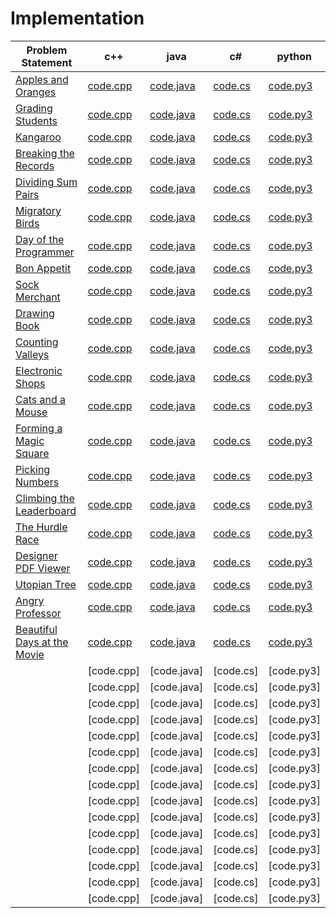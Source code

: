 # Implementation

|Problem Statement| c++ |java| c# |python|
|---|---|---|---|---|
|[Apples and Oranges](https://github.com/Lintik/hackerrank/blob/master/CORE%20CS/Algorithms/Implementation/Apple%20and%20Orange/apple-and-orange-English.pdf)|[code.cpp](https://github.com/Lintik/hackerrank/blob/master/CORE%20CS/Algorithms/Implementation/Apple%20and%20Orange/code.cpp)|[code.java](https://github.com/Lintik/hackerrank/blob/master/CORE%20CS/Algorithms/Implementation/Apple%20and%20Orange/code.java)|[code.cs](https://github.com/Lintik/hackerrank/blob/master/CORE%20CS/Algorithms/Implementation/Apple%20and%20Orange/code.cs)|[code.py3](https://github.com/Lintik/hackerrank/blob/master/CORE%20CS/Algorithms/Implementation/Apple%20and%20Orange/code.py3)|
|[Grading Students](https://github.com/Lintik/hackerrank/tree/master/CORE%20CS/Algorithms/Implementation/Grading%20Students/grading-English.pdf)|[code.cpp](https://github.com/Lintik/hackerrank/tree/master/CORE%20CS/Algorithms/Implementation/Grading%20Students/code.cpp)|[code.java](https://github.com/Lintik/hackerrank/tree/master/CORE%20CS/Algorithms/Implementation/Grading%20Students/code.java)|[code.cs](https://github.com/Lintik/hackerrank/tree/master/CORE%20CS/Algorithms/Implementation/Grading%20Students/code.cs)|[code.py3](https://github.com/Lintik/hackerrank/tree/master/CORE%20CS/Algorithms/Implementation/Grading%20Students/code.py3)|
|[Kangaroo](https://github.com/Lintik/hackerrank/tree/master/CORE%20CS/Algorithms/Implementation/Kangaroo/kangaroo-English.pdf)|[code.cpp](https://github.com/Lintik/hackerrank/tree/master/CORE%20CS/Algorithms/Implementation/Kangaroo/code1.cpp)|[code.java](https://github.com/Lintik/hackerrank/tree/master/CORE%20CS/Algorithms/Implementation/Kangaroo/code1.java)|[code.cs](https://github.com/Lintik/hackerrank/tree/master/CORE%20CS/Algorithms/Implementation/Kangaroo/code1.cs)|[code.py3](https://github.com/Lintik/hackerrank/tree/master/CORE%20CS/Algorithms/Implementation/Kangaroo/code1.py3)|
|[Breaking the Records](https://github.com/Lintik/hackerrank/blob/master/CORE%20CS/Algorithms/Implementation/Breaking%20the%20Records/breaking-best-and-worst-records-English.pdf)|[code.cpp](https://github.com/Lintik/hackerrank/blob/master/CORE%20CS/Algorithms/Implementation/Breaking%20the%20Records/code.cpp)|[code.java](https://github.com/Lintik/hackerrank/blob/master/CORE%20CS/Algorithms/Implementation/Breaking%20the%20Records/code.java)|[code.cs](https://github.com/Lintik/hackerrank/blob/master/CORE%20CS/Algorithms/Implementation/Breaking%20the%20Records/code.cs)|[code.py3](https://github.com/Lintik/hackerrank/blob/master/CORE%20CS/Algorithms/Implementation/Breaking%20the%20Records/code.py3)|
|[Dividing Sum Pairs](https://github.com/Lintik/hackerrank/blob/master/CORE%20CS/Algorithms/Implementation/Disivible%20Sum%20Pairs/divisible-sum-pairs-English.pdf)|[code.cpp](https://github.com/Lintik/hackerrank/tree/master/CORE%20CS/Algorithms/Implementation/Disivible%20Sum%20Pairs/code.cpp)|[code.java](https://github.com/Lintik/hackerrank/tree/master/CORE%20CS/Algorithms/Implementation/Disivible%20Sum%20Pairs/code.java)|[code.cs](https://github.com/Lintik/hackerrank/tree/master/CORE%20CS/Algorithms/Implementation/Disivible%20Sum%20Pairs/code.cs)|[code.py3](https://github.com/Lintik/hackerrank/tree/master/CORE%20CS/Algorithms/Implementation/Disivible%20Sum%20Pairs/code.py3)|
|[Migratory Birds](https://github.com/Lintik/hackerrank/blob/master/CORE%20CS/Algorithms/Implementation/Migratory%20Birds/migratory-birds-English.pdf)|[code.cpp](https://github.com/Lintik/hackerrank/blob/master/CORE%20CS/Algorithms/Implementation/Migratory%20Birds//code.cpp)|[code.java](https://github.com/Lintik/hackerrank/blob/master/CORE%20CS/Algorithms/Implementation/Migratory%20Birds//code.java)|[code.cs](https://github.com/Lintik/hackerrank/blob/master/CORE%20CS/Algorithms/Implementation/Migratory%20Birds//code.cs)|[code.py3](https://github.com/Lintik/hackerrank/blob/master/CORE%20CS/Algorithms/Implementation/Migratory%20Birds//code.py3)|
|[Day of the Programmer](https://github.com/Lintik/hackerrank/blob/master/CORE%20CS/Algorithms/Implementation/Day%20of%20the%20Programmer/day-of-the-programmer-English.pdf)|[code.cpp](https://github.com/Lintik/hackerrank/blob/master/CORE%20CS/Algorithms/Implementation/Day%20of%20the%20Programmer/code.cpp)|[code.java](https://github.com/Lintik/hackerrank/blob/master/CORE%20CS/Algorithms/Implementation/Day%20of%20the%20Programmer/code.java)|[code.cs](https://github.com/Lintik/hackerrank/blob/master/CORE%20CS/Algorithms/Implementation/Day%20of%20the%20Programmer/code.cs)|[code.py3](https://github.com/Lintik/hackerrank/blob/master/CORE%20CS/Algorithms/Implementation/Day%20of%20the%20Programmer/code.py3)|
|[Bon Appetit](https://github.com/Lintik/hackerrank/blob/master/CORE%20CS/Algorithms/Implementation/Bon%20Appetit/bon-appetit-English.pdf)|[code.cpp](https://github.com/Lintik/hackerrank/blob/master/CORE%20CS/Algorithms/Implementation/Bon%20Appetit/code.cpp)|[code.java](https://github.com/Lintik/hackerrank/blob/master/CORE%20CS/Algorithms/Implementation/Bon%20Appetit/code.java)|[code.cs](https://github.com/Lintik/hackerrank/blob/master/CORE%20CS/Algorithms/Implementation/Bon%20Appetit/code.cs)|[code.py3](https://github.com/Lintik/hackerrank/blob/master/CORE%20CS/Algorithms/Implementation/Bon%20Appetit/code.py3)|
|[Sock Merchant](https://github.com/Lintik/hackerrank/blob/master/CORE%20CS/Algorithms/Implementation/Sock%20Merchant/sock-merchant-English.pdf)|[code.cpp](https://github.com/Lintik/hackerrank/blob/master/CORE%20CS/Algorithms/Implementation/Sock%20Merchant/code.cpp)|[code.java](https://github.com/Lintik/hackerrank/blob/master/CORE%20CS/Algorithms/Implementation/Sock%20Merchant/code.java)|[code.cs](https://github.com/Lintik/hackerrank/blob/master/CORE%20CS/Algorithms/Implementation/Sock%20Merchant/code.cs)|[code.py3](https://github.com/Lintik/hackerrank/blob/master/CORE%20CS/Algorithms/Implementation/Sock%20Merchant/code.py3)|
|[Drawing Book](https://github.com/Lintik/hackerrank/blob/master/CORE%20CS/Algorithms/Implementation/Drawing%20Book/drawing-book-English.pdf)|[code.cpp](https://github.com/Lintik/hackerrank/blob/master/CORE%20CS/Algorithms/Implementation/Drawing%20Book/code.cpp)|[code.java](https://github.com/Lintik/hackerrank/blob/master/CORE%20CS/Algorithms/Implementation/Drawing%20Book/code.java)|[code.cs](https://github.com/Lintik/hackerrank/blob/master/CORE%20CS/Algorithms/Implementation/Drawing%20Book/code.cs)|[code.py3](https://github.com/Lintik/hackerrank/blob/master/CORE%20CS/Algorithms/Implementation/Drawing%20Book/code.py3)|
|[Counting Valleys](https://github.com/Lintik/hackerrank/blob/master/CORE%20CS/Algorithms/Implementation/Counting%20Valleys/counting-valleys-English.pdf)|[code.cpp](https://github.com/Lintik/hackerrank/blob/master/CORE%20CS/Algorithms/Implementation/Counting%20Valleys/code.cpp)|[code.java](https://github.com/Lintik/hackerrank/blob/master/CORE%20CS/Algorithms/Implementation/Counting%20Valleys/code.java)|[code.cs](https://github.com/Lintik/hackerrank/blob/master/CORE%20CS/Algorithms/Implementation/Counting%20Valleys/code.cs)|[code.py3](https://github.com/Lintik/hackerrank/blob/master/CORE%20CS/Algorithms/Implementation/Counting%20Valleys/code.py3)|
|[Electronic Shops](https://github.com/Lintik/hackerrank/blob/master/CORE%20CS/Algorithms/Implementation/Electronics%20Shop/electronics-shop-English.pdf)|[code.cpp](https://github.com/Lintik/hackerrank/blob/master/CORE%20CS/Algorithms/Implementation/Electronics%20Shop/code.cpp)|[code.java](https://github.com/Lintik/hackerrank/blob/master/CORE%20CS/Algorithms/Implementation/Electronics%20Shop/code.java)|[code.cs](https://github.com/Lintik/hackerrank/blob/master/CORE%20CS/Algorithms/Implementation/Electronics%20Shop/code.cs)|[code.py3](https://github.com/Lintik/hackerrank/blob/master/CORE%20CS/Algorithms/Implementation/Electronics%20Shop/code.py3)|
|[Cats and a Mouse](https://github.com/Lintik/hackerrank/blob/master/CORE%20CS/Algorithms/Implementation/Cats%20and%20a%20Mouse/cats-and-a-mouse-English.pdf)|[code.cpp](https://github.com/Lintik/hackerrank/blob/master/CORE%20CS/Algorithms/Implementation/Cats%20and%20a%20Mouse/code.cpp)|[code.java](https://github.com/Lintik/hackerrank/blob/master/CORE%20CS/Algorithms/Implementation/Cats%20and%20a%20Mouse/code.java)|[code.cs](https://github.com/Lintik/hackerrank/blob/master/CORE%20CS/Algorithms/Implementation/Cats%20and%20a%20Mouse/code.cs)|[code.py3](https://github.com/Lintik/hackerrank/blob/master/CORE%20CS/Algorithms/Implementation/Cats%20and%20a%20Mouse/code.py3)|
|[Forming a Magic Square](https://github.com/Lintik/hackerrank/blob/master/CORE%20CS/Algorithms/Implementation/Forming%20a%20Magic%20Square/magic-square-forming-English.pdf)|[code.cpp](https://github.com/Lintik/hackerrank/blob/master/CORE%20CS/Algorithms/Implementation/Forming%20a%20Magic%20Square/code.cpp)|[code.java](https://github.com/Lintik/hackerrank/blob/master/CORE%20CS/Algorithms/Implementation/Forming%20a%20Magic%20Square/code.java)|[code.cs](https://github.com/Lintik/hackerrank/blob/master/CORE%20CS/Algorithms/Implementation/Forming%20a%20Magic%20Square/code.cs)|[code.py3](https://github.com/Lintik/hackerrank/blob/master/CORE%20CS/Algorithms/Implementation/Forming%20a%20Magic%20Square/code.py3)|
|[Picking Numbers](https://github.com/Lintik/hackerrank/blob/master/CORE%20CS/Algorithms/Implementation/Picking%20Numbers/picking-numbers-English.pdf)|[code.cpp](https://github.com/Lintik/hackerrank/blob/master/CORE%20CS/Algorithms/Implementation/Picking%20Numbers/code.cpp)|[code.java](https://github.com/Lintik/hackerrank/blob/master/CORE%20CS/Algorithms/Implementation/Picking%20Numbers/code.java)|[code.cs](https://github.com/Lintik/hackerrank/blob/master/CORE%20CS/Algorithms/Implementation/Picking%20Numbers/code.cs)|[code.py3](https://github.com/Lintik/hackerrank/blob/master/CORE%20CS/Algorithms/Implementation/Picking%20Numbers/code.py3)|
|[Climbing the Leaderboard](https://github.com/Lintik/hackerrank/blob/master/CORE%20CS/Algorithms/Implementation/Climbing%20the%20Leaderboard/climbing-the-leaderboard-English.pdf)|[code.cpp](https://github.com/Lintik/hackerrank/blob/master/CORE%20CS/Algorithms/Implementation/Climbing%20the%20Leaderboard/code.cpp)|[code.java](https://github.com/Lintik/hackerrank/blob/master/CORE%20CS/Algorithms/Implementation/Climbing%20the%20Leaderboard/code.java)|[code.cs](https://github.com/Lintik/hackerrank/blob/master/CORE%20CS/Algorithms/Implementation/Climbing%20the%20Leaderboard/code.cs)|[code.py3](https://github.com/Lintik/hackerrank/blob/master/CORE%20CS/Algorithms/Implementation/Climbing%20the%20Leaderboard/code.py3)|
|[The Hurdle Race](https://github.com/Lintik/hackerrank/blob/master/CORE%20CS/Algorithms/Implementation/The%20Hurdle%20Race/the-hurdle-race-English.pdf)|[code.cpp](https://github.com/Lintik/hackerrank/blob/master/CORE%20CS/Algorithms/Implementation/The%20Hurdle%20Race/code.cpp)|[code.java](https://github.com/Lintik/hackerrank/blob/master/CORE%20CS/Algorithms/Implementation/The%20Hurdle%20Race/code.java)|[code.cs](https://github.com/Lintik/hackerrank/blob/master/CORE%20CS/Algorithms/Implementation/The%20Hurdle%20Race/code.cs)|[code.py3](https://github.com/Lintik/hackerrank/blob/master/CORE%20CS/Algorithms/Implementation/The%20Hurdle%20Race/code.py3)|
|[Designer PDF Viewer](https://github.com/Lintik/hackerrank/blob/master/CORE%20CS/Algorithms/Implementation/Designer%20PDF%20Viewer/designer-pdf-viewer-English.pdf)|[code.cpp](https://github.com/Lintik/hackerrank/blob/master/CORE%20CS/Algorithms/Implementation/Designer%20PDF%20Viewer/code.cpp)|[code.java](https://github.com/Lintik/hackerrank/blob/master/CORE%20CS/Algorithms/Implementation/Designer%20PDF%20Viewer/code.java)|[code.cs](https://github.com/Lintik/hackerrank/blob/master/CORE%20CS/Algorithms/Implementation/Designer%20PDF%20Viewer/code.cs)|[code.py3](https://github.com/Lintik/hackerrank/blob/master/CORE%20CS/Algorithms/Implementation/Designer%20PDF%20Viewer/code.py3)|
|[Utopian Tree](https://github.com/Lintik/hackerrank/blob/master/CORE%20CS/Algorithms/Implementation/Utopian%20Tree/utopian-tree-English.pdf)|[code.cpp](https://github.com/Lintik/hackerrank/blob/master/CORE%20CS/Algorithms/Implementation/Utopian%20Tree/code.cpp)|[code.java](https://github.com/Lintik/hackerrank/blob/master/CORE%20CS/Algorithms/Implementation/Utopian%20Tree/code.java)|[code.cs](https://github.com/Lintik/hackerrank/blob/master/CORE%20CS/Algorithms/Implementation/Utopian%20Tree/code.cs)|[code.py3](https://github.com/Lintik/hackerrank/blob/master/CORE%20CS/Algorithms/Implementation/Utopian%20Tree/code.py3)|
|[Angry Professor](https://github.com/Lintik/hackerrank/blob/master/CORE%20CS/Algorithms/Implementation/Angry%20Professor/angry-professor-English.pdf)|[code.cpp](https://github.com/Lintik/hackerrank/blob/master/CORE%20CS/Algorithms/Implementation/Angry%20Professor/code.cpp)|[code.java](https://github.com/Lintik/hackerrank/blob/master/CORE%20CS/Algorithms/Implementation/Angry%20Professor/code.java)|[code.cs](https://github.com/Lintik/hackerrank/blob/master/CORE%20CS/Algorithms/Implementation/Angry%20Professor/code.cs)|[code.py3](https://github.com/Lintik/hackerrank/blob/master/CORE%20CS/Algorithms/Implementation/Angry%20Professor/code.py3)|
|[Beautiful Days at the Movie](https://github.com/Lintik/hackerrank/blob/master/CORE%20CS/Algorithms/Implementation/Beautiful%20Days%20at%20the%20Movies/beautiful-days-at-the-movies-English.pdf)|[code.cpp](https://github.com/Lintik/hackerrank/blob/master/CORE%20CS/Algorithms/Implementation/Beautiful%20Days%20at%20the%20Movies/code.cpp)|[code.java](https://github.com/Lintik/hackerrank/blob/master/CORE%20CS/Algorithms/Implementation/Beautiful%20Days%20at%20the%20Movies/code.java)|[code.cs](https://github.com/Lintik/hackerrank/blob/master/CORE%20CS/Algorithms/Implementation/Beautiful%20Days%20at%20the%20Movies/code.cs)|[code.py3](https://github.com/Lintik/hackerrank/blob/master/CORE%20CS/Algorithms/Implementation/Beautiful%20Days%20at%20the%20Movies/code.py3)|
||[code.cpp]|[code.java]|[code.cs]|[code.py3]|
||[code.cpp]|[code.java]|[code.cs]|[code.py3]|
||[code.cpp]|[code.java]|[code.cs]|[code.py3]|
||[code.cpp]|[code.java]|[code.cs]|[code.py3]|
||[code.cpp]|[code.java]|[code.cs]|[code.py3]|
||[code.cpp]|[code.java]|[code.cs]|[code.py3]|
||[code.cpp]|[code.java]|[code.cs]|[code.py3]|
||[code.cpp]|[code.java]|[code.cs]|[code.py3]|
||[code.cpp]|[code.java]|[code.cs]|[code.py3]|
||[code.cpp]|[code.java]|[code.cs]|[code.py3]|
||[code.cpp]|[code.java]|[code.cs]|[code.py3]|
||[code.cpp]|[code.java]|[code.cs]|[code.py3]|
||[code.cpp]|[code.java]|[code.cs]|[code.py3]|
||[code.cpp]|[code.java]|[code.cs]|[code.py3]|
||[code.cpp]|[code.java]|[code.cs]|[code.py3]|
